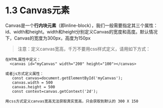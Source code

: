 # 1.3 Canvas元素

Canvas是一个**行内块元素**（即inline-block），我们一般需要指定其三个属性：id、width和height。width和height分别定义Canvas的宽度和高度。默认情况下，Canvas的宽度为300px，高度为150px

> 注意：定义canvas宽高，千万不要用css样式定义，请用如下方式：

```
在HTML属性中定义：
  <canvas id="myCanvas" width="200" height="100"></canvas>

或者js方式定义属性：
   const canvas=document.getElementById('myCanvas');
   canvas.width = 500
   canvas.height = 500
   const context=canvas.getContext('2d');

用css方式定义canvas宽高无法获取真实宽高，只会获取到默认的 300 X 150
```
